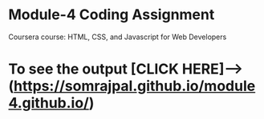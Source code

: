 
# Module-4 Coding Assignment

Coursera course: HTML, CSS, and Javascript for Web Developers

# To see the output [CLICK HERE]-->(https://somrajpal.github.io/module4.github.io/)
